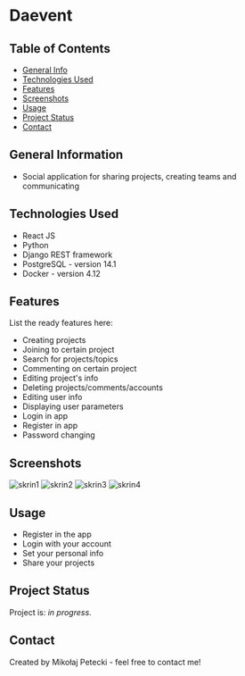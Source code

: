 # Daevent

## Table of Contents
* [General Info](#general-information)
* [Technologies Used](#technologies-used)
* [Features](#features)
* [Screenshots](#screenshots)
* [Usage](#usage)
* [Project Status](#project-status)
* [Contact](#contact)
<!-- * [License](#license) -->


## General Information
- Social application for sharing projects, creating teams and communicating
<!-- You don't have to answer all the questions - just the ones relevant to your project. -->


## Technologies Used
- React JS
- Python
- Django REST framework
- PostgreSQL - version 14.1
- Docker - version 4.12


## Features
List the ready features here:
- Creating projects
- Joining to certain project
- Search for projects/topics
- Commenting on certain project
- Editing project's info
- Deleting projects/comments/accounts
- Editing user info
- Displaying user parameters
- Login in app
- Register in app
- Password changing


## Screenshots
![skrin1](https://user-images.githubusercontent.com/91915476/235299231-e7855374-1be6-424e-8ff7-653a7364da50.png)
![skrin2](https://user-images.githubusercontent.com/91915476/235299233-5d88facc-2658-46a5-9089-e5f111206c24.png)
![skrin3](https://user-images.githubusercontent.com/91915476/235299235-91623cd1-9732-4358-98cf-416526f9860a.png)
![skrin4](https://user-images.githubusercontent.com/91915476/235299237-148eba38-8afa-4394-bbd0-90b5ef4c5cb6.png)


## Usage
- Register in the app
- Login with your account
- Set your personal info
- Share your projects


## Project Status
Project is: _in progress_.

## Contact
Created by Mikołaj Petecki - feel free to contact me!

